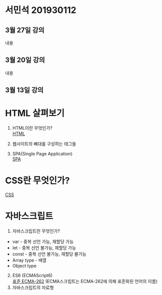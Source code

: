 # 서민석 201930112

## 3월 27일 강의
내용


## 3월 20일 강의
내용


## 3월 13일 강의

# HTML 살펴보기
1. HTML이란 무엇인가?  
[HTML](https://namu.wiki/w/HTML)

2. 웹사이트의 뼈대를 구성하는 태그들

3. SPA(Single Page Application)  
[SPA](https://www.startupcode.kr/company/blog/archives/11)

# CSS란 무엇인가?
[CSS](https://namu.wiki/w/CSS)

# 자바스크립트
1. 자바스크립트란 무엇인가?
* var - 중복 선언 가능, 재할당 가능
* let - 중복 선언 불가능, 재할당 가능
* const - 중복 선언 불가능, 재할당 불가능
* Array type - 배열
* Object type
2. ES6 (ECMAScript6)  
   [표준 ECMA-262]() (ECMA스크립트는 ECMA-262에 의해 표준화된 언어의 이름)
3. 자바스크립트의 자료형
